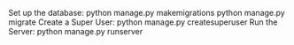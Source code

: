 Set up the database:
  python manage.py makemigrations
  python manage.py migrate
Create a Super User:
  python manage.py createsuperuser
Run the Server:
  python manage.py runserver

